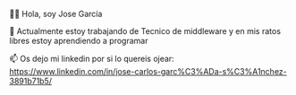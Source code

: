 👋🏼 Hola, soy Jose García

🌱 Actualmente estoy trabajando de Tecnico de middleware y en mis ratos libres estoy aprendiendo a programar

📫 Os dejo mi linkedin por si lo quereis ojear: https://www.linkedin.com/in/jose-carlos-garc%C3%ADa-s%C3%A1nchez-3891b71b5/
